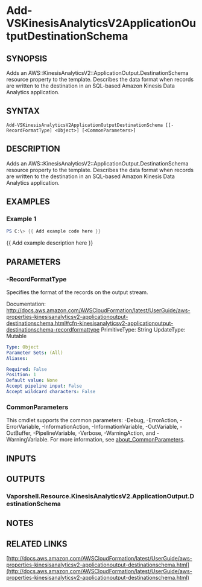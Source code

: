 # Add-VSKinesisAnalyticsV2ApplicationOutputDestinationSchema

## SYNOPSIS
Adds an AWS::KinesisAnalyticsV2::ApplicationOutput.DestinationSchema resource property to the template.
Describes the data format when records are written to the destination in an SQL-based Amazon Kinesis Data Analytics application.

## SYNTAX

```
Add-VSKinesisAnalyticsV2ApplicationOutputDestinationSchema [[-RecordFormatType] <Object>] [<CommonParameters>]
```

## DESCRIPTION
Adds an AWS::KinesisAnalyticsV2::ApplicationOutput.DestinationSchema resource property to the template.
Describes the data format when records are written to the destination in an SQL-based Amazon Kinesis Data Analytics application.

## EXAMPLES

### Example 1
```powershell
PS C:\> {{ Add example code here }}
```

{{ Add example description here }}

## PARAMETERS

### -RecordFormatType
Specifies the format of the records on the output stream.

Documentation: http://docs.aws.amazon.com/AWSCloudFormation/latest/UserGuide/aws-properties-kinesisanalyticsv2-applicationoutput-destinationschema.html#cfn-kinesisanalyticsv2-applicationoutput-destinationschema-recordformattype
PrimitiveType: String
UpdateType: Mutable

```yaml
Type: Object
Parameter Sets: (All)
Aliases:

Required: False
Position: 1
Default value: None
Accept pipeline input: False
Accept wildcard characters: False
```

### CommonParameters
This cmdlet supports the common parameters: -Debug, -ErrorAction, -ErrorVariable, -InformationAction, -InformationVariable, -OutVariable, -OutBuffer, -PipelineVariable, -Verbose, -WarningAction, and -WarningVariable. For more information, see [about_CommonParameters](http://go.microsoft.com/fwlink/?LinkID=113216).

## INPUTS

## OUTPUTS

### Vaporshell.Resource.KinesisAnalyticsV2.ApplicationOutput.DestinationSchema
## NOTES

## RELATED LINKS

[http://docs.aws.amazon.com/AWSCloudFormation/latest/UserGuide/aws-properties-kinesisanalyticsv2-applicationoutput-destinationschema.html](http://docs.aws.amazon.com/AWSCloudFormation/latest/UserGuide/aws-properties-kinesisanalyticsv2-applicationoutput-destinationschema.html)

